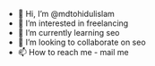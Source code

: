 - 👋 Hi, I’m @mdtohidulislam
- 👀 I’m interested in freelancing 
- 🌱 I’m currently learning seo
- 💞️ I’m looking to collaborate on seo
- 📫 How to reach me - mail me

<!---
mdtohidulislam/mdtohidulislam is a ✨ special ✨ repository because its `README.md` (this file) appears on your GitHub profile.
You can click the Preview link to take a look at your changes.
--->
